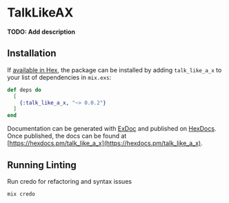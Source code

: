 # TalkLikeAX

**TODO: Add description**

## Installation

If [available in Hex](https://hex.pm/docs/publish), the package can be installed
by adding `talk_like_a_x` to your list of dependencies in `mix.exs`:

```elixir
def deps do
  [
    {:talk_like_a_x, "~> 0.0.2"}
  ]
end
```

Documentation can be generated with [ExDoc](https://github.com/elixir-lang/ex_doc)
and published on [HexDocs](https://hexdocs.pm). Once published, the docs can
be found at [https://hexdocs.pm/talk_like_a_x](https://hexdocs.pm/talk_like_a_x).

## Running Linting

Run credo for refactoring and syntax issues
```
mix credo
```
